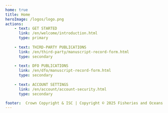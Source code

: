 ```yaml
---
home: true
title: Home
heroImage: /logos/logo.png
actions:
    - text: GET STARTED
      link: /en/welcome/introduction.html
      type: primary
      
    - text: THIRD-PARTY PUBLICATIONS
      link: /en/third-party/manuscript-record-form.html
      type: secondary
      
    - text: DFO PUBLICATIONS
      link: /en/dfo/manuscript-record-form.html
      type: secondary
      
    - text: ACCOUNT SETTINGS
      link: /en/account/account-security.html
      type: secondary

footer:  Crown Copyright & ISC | Copyright © 2025 Fisheries and Oceans Canada
---
```



